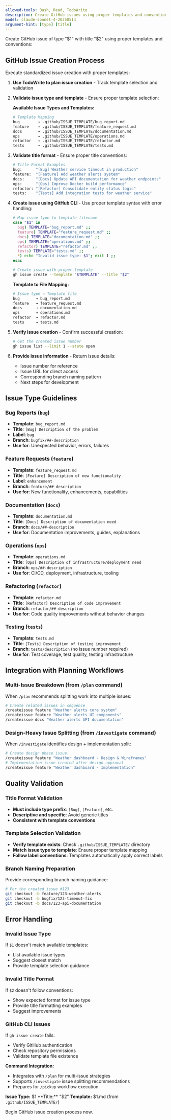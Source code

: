 ```yaml
---
allowed-tools: Bash, Read, TodoWrite
description: Create GitHub issues using proper templates and conventions
model: claude-sonnet-4-20250514
argument-hint: [type] [title]
---
```


Create GitHub issue of type "$1" with title "$2" using proper templates and conventions:

## GitHub Issue Creation Process

Execute standardized issue creation with proper templates:

1. **Use TodoWrite to plan issue creation** - Track template selection and validation

2. **Validate issue type and template** - Ensure proper template selection:

   **Available Issue Types and Templates:**
   ```bash
   # Template Mapping
   bug        → .github/ISSUE_TEMPLATE/bug_report.md
   feature    → .github/ISSUE_TEMPLATE/feature_request.md
   docs       → .github/ISSUE_TEMPLATE/documentation.md
   ops        → .github/ISSUE_TEMPLATE/operations.md
   refactor   → .github/ISSUE_TEMPLATE/refactor.md
   tests      → .github/ISSUE_TEMPLATE/tests.md
   ```

3. **Validate title format** - Ensure proper title conventions:
   ```bash
   # Title Format Examples
   bug:      "[Bug] Weather service timeout in production"
   feature:  "[Feature] Add weather alerts system"
   docs:     "[Docs] Update API documentation for weather endpoints"
   ops:      "[Ops] Improve Docker build performance"
   refactor: "[Refactor] Consolidate entity status logic"
   tests:    "[Tests] Add integration tests for weather service"
   ```

4. **Create issue using GitHub CLI** - Use proper template syntax with error handling:
   ```bash
   # Map issue type to template filename
   case "$1" in
     bug) TEMPLATE="bug_report.md" ;;
     feature) TEMPLATE="feature_request.md" ;;
     docs) TEMPLATE="documentation.md" ;;
     ops) TEMPLATE="operations.md" ;;
     refactor) TEMPLATE="refactor.md" ;;
     tests) TEMPLATE="tests.md" ;;
     *) echo "Invalid issue type: $1"; exit 1 ;;
   esac

   # Create issue with proper template
   gh issue create --template "$TEMPLATE" --title "$2"
   ```

   **Template to File Mapping:**
   ```bash
   # Issue type → Template file
   bug       → bug_report.md
   feature   → feature_request.md
   docs      → documentation.md
   ops       → operations.md
   refactor  → refactor.md
   tests     → tests.md
   ```

5. **Verify issue creation** - Confirm successful creation:
   ```bash
   # Get the created issue number
   gh issue list --limit 1 --state open
   ```

6. **Provide issue information** - Return issue details:
   - Issue number for reference
   - Issue URL for direct access
   - Corresponding branch naming pattern
   - Next steps for development

## Issue Type Guidelines

### **Bug Reports** (`bug`)
- **Template**: `bug_report.md`
- **Title**: `[Bug] Description of the problem`
- **Label**: `bug`
- **Branch**: `bugfix/##-description`
- **Use for**: Unexpected behavior, errors, failures

### **Feature Requests** (`feature`)
- **Template**: `feature_request.md`
- **Title**: `[Feature] Description of new functionality`
- **Label**: `enhancement`
- **Branch**: `feature/##-description`
- **Use for**: New functionality, enhancements, capabilities

### **Documentation** (`docs`)
- **Template**: `documentation.md`
- **Title**: `[Docs] Description of documentation need`
- **Branch**: `docs/##-description`
- **Use for**: Documentation improvements, guides, explanations

### **Operations** (`ops`)
- **Template**: `operations.md`
- **Title**: `[Ops] Description of infrastructure/deployment need`
- **Branch**: `ops/##-description`
- **Use for**: CI/CD, deployment, infrastructure, tooling

### **Refactoring** (`refactor`)
- **Template**: `refactor.md`
- **Title**: `[Refactor] Description of code improvement`
- **Branch**: `refactor/##-description`
- **Use for**: Code quality improvements without behavior changes

### **Testing** (`tests`)
- **Template**: `tests.md`
- **Title**: `[Tests] Description of testing improvement`
- **Branch**: `tests/description` (no issue number required)
- **Use for**: Test coverage, test quality, testing infrastructure

## Integration with Planning Workflows

### **Multi-Issue Breakdown** (from `/plan` command)
When `/plan` recommends splitting work into multiple issues:
```bash
# Create related issues in sequence
/createissue feature "Weather alerts core system"
/createissue feature "Weather alerts UI components"
/createissue docs "Weather alerts API documentation"
```

### **Design-Heavy Issue Splitting** (from `/investigate` command)
When `/investigate` identifies design + implementation split:
```bash
# Create design phase issue
/createissue feature "Weather dashboard - Design & Wireframes"
# Implementation issue created after design approval
/createissue feature "Weather dashboard - Implementation"
```

## Quality Validation

### **Title Format Validation**
- **Must include type prefix**: `[Bug]`, `[Feature]`, etc.
- **Descriptive and specific**: Avoid generic titles
- **Consistent with template conventions**

### **Template Selection Validation**
- **Verify template exists**: Check `.github/ISSUE_TEMPLATE/` directory
- **Match issue type to template**: Ensure proper template mapping
- **Follow label conventions**: Templates automatically apply correct labels

### **Branch Naming Preparation**
Provide corresponding branch naming guidance:
```bash
# For the created issue #123
git checkout -b feature/123-weather-alerts
git checkout -b bugfix/123-timeout-fix
git checkout -b docs/123-api-documentation
```

## Error Handling

### **Invalid Issue Type**
If `$1` doesn't match available templates:
- List available issue types
- Suggest closest match
- Provide template selection guidance

### **Invalid Title Format**
If `$2` doesn't follow conventions:
- Show expected format for issue type
- Provide title formatting examples
- Suggest improvements

### **GitHub CLI Issues**
If `gh issue create` fails:
- Verify GitHub authentication
- Check repository permissions
- Validate template file existence

**Command Integration:**
- Integrates with `/plan` for multi-issue strategies
- Supports `/investigate` issue splitting recommendations
- Prepares for `/pickup` workflow execution

**Issue Type:** $1
**Title:** "$2"
**Template:** $1.md (from `.github/ISSUE_TEMPLATE/`)

Begin GitHub issue creation process now.